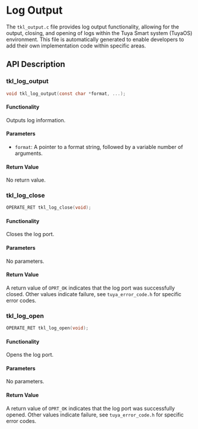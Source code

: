 # Log Output

The `tkl_output.c` file provides log output functionality, allowing for the output, closing, and opening of logs within the Tuya Smart system (TuyaOS) environment. This file is automatically generated to enable developers to add their own implementation code within specific areas.

## API Description

### tkl_log_output

```c
void tkl_log_output(const char *format, ...);
```

#### Functionality

Outputs log information.

#### Parameters

- `format`: A pointer to a format string, followed by a variable number of arguments.

#### Return Value

No return value.

### tkl_log_close

```c
OPERATE_RET tkl_log_close(void);
```

#### Functionality

Closes the log port.

#### Parameters

No parameters.

#### Return Value

A return value of `OPRT_OK` indicates that the log port was successfully closed. Other values indicate failure, see `tuya_error_code.h` for specific error codes.

### tkl_log_open

```c
OPERATE_RET tkl_log_open(void);
```

#### Functionality

Opens the log port.

#### Parameters

No parameters.

#### Return Value

A return value of `OPRT_OK` indicates that the log port was successfully opened. Other values indicate failure, see `tuya_error_code.h` for specific error codes.
